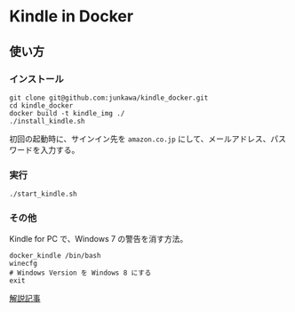 # Kindle in Docker

## 使い方

### インストール

```console
git clone git@github.com:junkawa/kindle_docker.git
cd kindle_docker
docker build -t kindle_img ./
./install_kindle.sh
```

初回の起動時に、サインイン先を `amazon.co.jp` にして、メールアドレス、パスワードを入力する。

### 実行

```console
./start_kindle.sh
```

### その他

Kindle for PC で、Windows 7 の警告を消す方法。

```console
docker_kindle /bin/bash
winecfg
# Windows Version を Windows 8 にする
exit
```

[解説記事](https://zenn.dev/junkawa/articles/chromeosflex_install_kindleforpc)

